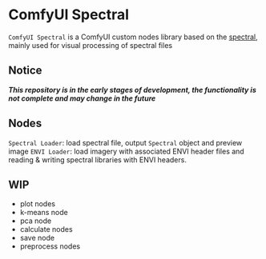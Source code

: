# ComfyUI Spectral

`ComfyUI Spectral` is a ComfyUI custom nodes library based on the [spectral](https://github.com/spectralpython/spectral), 
mainly used for visual processing of spectral files

## Notice

**_This repository is in the early stages of development, the functionality is not complete and may change in the future_**


## Nodes

`Spectral Loader`: load spectral file, output `Spectral` object and preview image
`ENVI Loader`: load imagery with associated ENVI header files and reading & writing spectral libraries with ENVI headers. 


## WIP

- plot nodes
- k-means node
- pca node
- calculate nodes
- save node
- preprocess nodes
